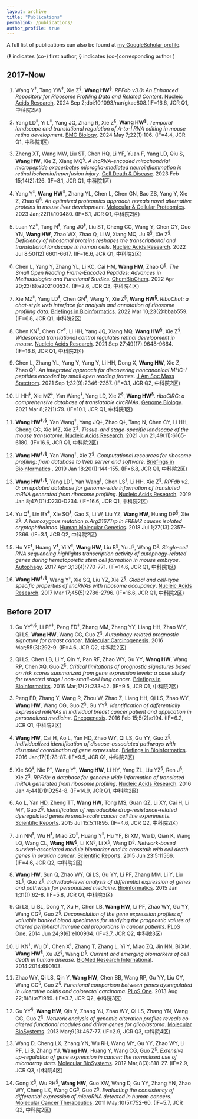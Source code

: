 ```yaml
---
layout: archive
title: "Publications"
permalink: /publications/
author_profile: true
---
```



<div class="wordwrap">A full list of publications can also be found at <a href="{{site.author.googlescholar}}">my GoogleScholar profile</a>.</div>

(‡ indicates (co-) first author, § indicates (co-)corresponding author )

## 2017-Now

1. Wang Y<sup>‡</sup>, Tang YW<sup>‡</sup>, Xie Z<sup>§</sup>, **Wang HW<sup>§</sup>**. _RPFdb v3.0: An Enhanced Repository for Ribosome Profiling Data and Related Content_. [Nucleic Acids Research](https://pubmed.ncbi.nlm.nih.gov/). 2024 Sep 2;doi:10.1093/nar/gkae808.(IF=16.6, JCR Q1, 中科院2区)

1. Yang LD<sup>‡</sup>, Yi L<sup>‡</sup>, Yang JQ, Zhang R, Xie Z<sup>§</sup>, **Wang HW<sup>§</sup>**. _Temporal landscape and translational regulation of A-to-I RNA editing in mouse retina development_. [BMC Biology](https://bmcbiol.biomedcentral.com/articles/10.1186/s12915-024-01908-y). 2024 May 7;22(1):106. (IF=4.4, JCR Q1, 中科院1区)

1. Zheng XT, Wang MW, Liu ST, Chen HQ, Li YF, Yuan F, Yang LD, Qiu S, **Wang HW**, Xie Z, Xiang MQ<sup>§</sup>. _A lncRNA-encoded mitochondrial micropeptide exacerbates microglia-mediated neuroinflammation in retinal ischemia/reperfusion injury_. [Cell Death & Disease](https://pubmed.ncbi.nlm.nih.gov/36792584/). 2023 Feb 15;14(2):126. (IF=8.1, JCR Q1, 中科院1区)

1. Yang Y<sup>‡</sup>, **Wang HW<sup>‡</sup>**, Zhang YL, Chen L, Chen GN, Bao ZS, Yang Y, Xie Z, Zhao Q<sup>§</sup>. _An optimized proteomics approach reveals novel alternative proteins in mouse liver development_. [Molecular & Cellular Proteomics](https://pubmed.ncbi.nlm.nih.gov/36494044/). 2023 Jan;22(1):100480. (IF=6.1, JCR Q1, 中科院2区)

1. Luan YZ<sup>‡</sup>, Tang N<sup>‡</sup>, Yang JQ<sup>‡</sup>, Liu ST, Cheng CC, Wang Y, Chen CY, Guo YN, **Wang HW**, Zhao WX, Zhao Q, Li W, Xiang MQ, Ju R<sup>§</sup>, Xie Z<sup>§</sup>. _Deficiency of ribosomal proteins reshapes the transcriptional and translational landscape in human cells_. [Nucleic Acids Research](https://pubmed.ncbi.nlm.nih.gov/35137207/). 2022 Jul 8;50(12):6601-6617. (IF=16.6, JCR Q1, 中科院2区)

1. Chen L, Yang Y, Zhang YL, Li KC, Cai HM, **Wang HW**, Zhao Q<sup>§</sup>. _The Small Open Reading Frame‐Encoded Peptides: Advances in Methodologies and Functional Studies_. [ChemBioChem](https://pubmed.ncbi.nlm.nih.gov/34862721/). 2022 Apr 20;23(8):e202100534. (IF=2.6, JCR Q3, 中科院4区)

1. Xie MZ<sup>‡</sup>, Yang LD<sup>‡</sup>, Chen GN<sup>‡</sup>, Wang Y, Xie Z<sup>§</sup>, **Wang HW<sup>§</sup>**. _RiboChat: a chat-style web interface for analysis and annotation of ribosome profiling data_. [Briefings in Bioinformatics](https://pubmed.ncbi.nlm.nih.gov/35043169/). 2022 Mar 10;23(2):bbab559. (IF=6.8, JCR Q1, 中科院2区)

1. Chen KN<sup>‡</sup>, Chen CY<sup>‡</sup>, Li HH, Yang JQ, Xiang MQ, **Wang HW<sup>§</sup>**, Xie Z<sup>§</sup>. _Widespread translational control regulates retinal development in mouse_. [Nucleic Acids Research](https://pubmed.ncbi.nlm.nih.gov/34469513/). 2021 Sep 27;49(17):9648-9664. (IF=16.6, JCR Q1, 中科院2区)

1. Chen L, Zhang YL, Yang Y, Yang Y, Li HH, Dong X, **Wang HW**, Xie Z, Zhao Q<sup>§</sup>. _An integrated approach for discovering noncanonical MHC-I peptides encoded by small open reading frames_. [J Am Soc Mass Spectrom](https://pubmed.ncbi.nlm.nih.gov/34260243/). 2021 Sep 1;32(9):2346-2357. (IF=3.1, JCR Q2, 中科院2区)

1. Li HH<sup>‡</sup>, Xie MZ<sup>‡</sup>, Yan Wang<sup>‡</sup>, Yang LD, Xie Z<sup>§</sup>, **Wang HW<sup>§</sup>**. _riboCIRC: a comprehensive database of translatable circRNAs_. [Genome Biology](https://pubmed.ncbi.nlm.nih.gov/33685493/). 2021 Mar 8;22(1):79. (IF=10.1, JCR Q1, 中科院1区)

1. **Wang HW<sup>‡,§</sup>**, Yan Wang<sup>‡</sup>, Yang JQ‡, Zhao Q‡, Tang N, Chen CY, Li HH, Cheng CC, Xie MZ, Xie Z<sup>§</sup>. _Tissue-and stage-specific landscape of the mouse translatome_. [Nucleic Acids Research](https://pubmed.ncbi.nlm.nih.gov/34107020/). 2021 Jun 21;49(11):6165-6180. (IF=16.6, JCR Q1, 中科院2区)

1. **Wang HW<sup>‡,§</sup>**, Yan Wang<sup>‡</sup>, Xie Z<sup>§</sup>. _Computational resources for ribosome profiling: from database to Web server and software_. [Briefings in Bioinformatics](https://pubmed.ncbi.nlm.nih.gov/28968766/) . 2019 Jan 18;20(1):144-155. (IF=6.8, JCR Q1, 中科院2区)

1. **Wang HW<sup>‡,§</sup>**, Yang LD<sup>‡</sup>, Yan Wang<sup>‡</sup>, Chen LS<sup>‡</sup>, Li HH, Xie Z<sup>§</sup>. _RPFdb v2. 0: an updated database for genome-wide information of translated mRNA generated from ribosome profiling_. [Nucleic Acids Research](https://pubmed.ncbi.nlm.nih.gov/30335166/). 2019 Jan 8;47(D1):D230-D234. (IF=16.6, JCR Q1, 中科院2区)

1. Yu Q<sup>‡</sup>, Lin BY<sup>‡</sup>, Xie SQ<sup>‡</sup>, Gao S, Li W, Liu YZ, **Wang HW**, Huang DP<sup>§</sup>,  Xie Z<sup>§</sup>. _A homozygous mutation p.Arg2167Trp in FREM2 causes isolated cryptophthalmos_. [Human Molecular Genetics](https://pubmed.ncbi.nlm.nih.gov/29688405/). 2018 Jul 1;27(13):2357-2366. (IF=3.1, JCR Q2, 中科院2区)

1. Hu YF<sup>‡</sup>, Huang Y<sup>‡</sup>, Yi Y<sup>‡</sup>, **Wang HW**, Liu B<sup>§</sup>, Yu J<sup>§</sup>, Wang D<sup>§</sup>. _Single-cell RNA sequencing highlights transcription activity of autophagy-related genes during hematopoietic stem cell formation in mouse embryos_. [Autophagy](https://pubmed.ncbi.nlm.nih.gov/28129010/). 2017 Apr 3;13(4):770-771. (IF=14.6, JCR Q1, 中科院1区)

1. **Wang HW<sup>‡,§</sup>**, Wang Y<sup>‡</sup>, Xie SQ, Liu YZ, Xie Z<sup>§</sup>. _Global and cell-type specific properties of lincRNAs with ribosome occupancy_. [Nucleic Acids Research](https://pubmed.ncbi.nlm.nih.gov/27738133/). 2017 Mar 17;45(5):2786-2796. (IF=16.6, JCR Q1, 中科院2区)

## Before 2017

1. Gu YY<sup>‡,§</sup>, Li PF<sup>‡</sup>, Peng FD<sup>‡</sup>, Zhang MM, Zhang YY, Liang HH, Zhao WY, Qi LS, **Wang HW**, Wang CG, Guo Z<sup>§</sup>. _Autophagy-related prognostic signature for breast cancer_. [Molecular Carcinogenesis](https://pubmed.ncbi.nlm.nih.gov/25620657/). 2016 Mar;55(3):292-9. (IF=4.6, JCR Q2, 中科院2区)

1. Qi LS, Chen LB, Li Y, Qin Y, Pan RF, Zhao WY, Gu YY, **Wang HW**, Wang RP, Chen XQ, Guo Z<sup>§</sup>. _Critical limitations of prognostic signatures based on risk scores summarized from gene expression levels: a case study for resected stage I non-small-cell lung cancer_. [Briefings in Bioinformatics](https://pubmed.ncbi.nlm.nih.gov/26254430/). 2016 Mar;17(2):233-42. (IF=9.5, JCR Q1, 中科院2区)

1. Peng FD, Zhang Y, Wang R, Zhou W, Zhao Z, Liang HH, Qi LS, Zhao WY, **Wang HW**, Wang CG, Guo Z<sup>§</sup>, Gu YY<sup>§</sup>. _Identification of differentially expressed miRNAs in individual breast cancer patient and application in personalized medicine_. [Oncogenesis](https://pubmed.ncbi.nlm.nih.gov/26878388/). 2016 Feb 15;5(2):e194. (IF=6.2, JCR Q1, 中科院2区)

1. **Wang HW**, Cai H, Ao L, Yan HD, Zhao WY, Qi LS, Gu YY, Guo Z<sup>§</sup>. _Individualized identification of disease-associated pathways with disrupted coordination of gene expression_. [Briefings in Bioinformatics](https://pubmed.ncbi.nlm.nih.gov/26023086/). 2016 Jan;17(1):78-87. (IF=9.5, JCR Q1, 中科院2区)

1. Xie SQ<sup>‡</sup>, Nie P<sup>‡</sup>, Wang Y<sup>‡</sup>, **Wang HW**, Li HY, Yang ZL, Liu YZ<sup>§</sup>, Ren J<sup>§</sup>, Xie Z<sup>§</sup>. _RPFdb: a database for genome wide information of translated mRNA generated from ribosome profiling_. [Nucleic Acids Research](https://pubmed.ncbi.nlm.nih.gov/27738133/). 2016 Jan 4;44(D1):D254-8. (IF=14.9, JCR Q1, 中科院2区)

1. Ao L, Yan HD, Zheng TT, **Wang HW**, Tong MS, Guan QZ, Li XY, Cai H, Li MY, Guo Z<sup>§</sup>. _Identification of reproducible drug-resistance-related dysregulated genes in small-scale cancer cell line experiments_. [Scientific Reports](https://pubmed.ncbi.nlm.nih.gov/26173481/). 2015 Jul 15:5:11895. (IF=4.6, JCR Q2, 中科院2区)

1. Jin NN<sup>‡</sup>, Wu H<sup>‡</sup>, Miao ZQ<sup>‡</sup>, Huang Y<sup>‡</sup>, Hu YF, Bi XM, Wu D, Qian K, Wang LQ, Wang CL, **Wang HW<sup>§</sup>**, Li KN<sup>§</sup>, Li X<sup>§</sup>, Wang D<sup>§</sup>. _Network-based survival-associated module biomarker and its crosstalk with cell death genes in ovarian cancer_. [Scientific Reports](https://pubmed.ncbi.nlm.nih.gov/26099452/). 2015 Jun 23:5:11566. (IF=4.6, JCR Q2, 中科院2区)

1. **Wang HW**, Sun Q, Zhao WY, Qi LS, Gu YY, Li PF, Zhang MM, Li Y, Liu SL<sup>§</sup>, Guo Z<sup>§</sup>. _Individual-level analysis of differential expression of genes and pathways for personalized medicine_. [Bioinformatics](https://pubmed.ncbi.nlm.nih.gov/25165092/). 2015 Jan 1;31(1):62-8. (IF=5.8, JCR Q1, 中科院3区)

1. Qi LS, Li BL, Dong Y, Xu H, Chen LB, **Wang HW**, Li PF, Zhao WY, Gu YY, Wang CG<sup>§</sup>, Guo Z<sup>§</sup>. _Deconvolution of the gene expression profiles of valuable banked blood specimens for studying the prognostic values of altered peripheral immune cell proportions in cancer patients_. [PLoS One](https://pubmed.ncbi.nlm.nih.gov/24959668/). 2014 Jun 24;9(6):e100934. (IF=3.7, JCR Q2, 中科院3区)

1. Li KN<sup>‡</sup>, Wu D<sup>‡</sup>, Chen X<sup>‡</sup>, Zhang T, Zhang L, Yi Y, Miao ZQ, Jin NN, Bi XM, **Wang HW<sup>§</sup>**, Xu JZ<sup>§</sup>, Wang D<sup>§</sup>. _Current and emerging biomarkers of cell death in human disease_. [BioMed Research International](https://pubmed.ncbi.nlm.nih.gov/24949464/). 2014:2014:690103.

1. Zhao WY, Qi LS, Qin Y, **Wang HW**, Chen BB, Wang RP, Gu YY, Liu CY, Wang CG<sup>§</sup>, Guo Z<sup>§</sup>. _Functional comparison between genes dysregulated in ulcerative colitis and colorectal carcinoma_. [PLoS One](https://pubmed.ncbi.nlm.nih.gov/23991021/). 2013 Aug 22;8(8):e71989. (IF=3.7, JCR Q2, 中科院3区)

1. Gu YY<sup>§</sup>, **Wang HW**, Qin Y, Zhang YJ, Zhao WY, Qi LS, Zhang YN, Wang CG, Guo Z<sup>§</sup>. _Network analysis of genomic alteration profiles reveals co-altered functional modules and driver genes for glioblastoma_. [Molecular BioSystems](https://pubmed.ncbi.nlm.nih.gov/23344900/). 2013 Mar;9(3):467-77. (IF=2.9, JCR Q3, 中科院4区)

1. Wang D, Cheng LX, Zhang YN, Wu RH, Wang MY, Gu YY, Zhao WY, Li PF, Li B, Zhang YJ, **Wang HW**, Huang Y, Wang CG, Guo Z<sup>§</sup>. _Extensive up-regulation of gene expression in cancer: the normalised use of microarray data_. [Molecular BioSystems](https://pubmed.ncbi.nlm.nih.gov/22234555/). 2012 Mar;8(3):818-27. (IF=2.9, JCR Q3, 中科院4区)

1. Gong X<sup>§</sup>, Wu RH<sup>§</sup>, **Wang HW**, Guo XW, Wang D, Gu YY, Zhang YN, Zhao WY, Cheng LX, Wang CG<sup>§</sup>, Guo Z<sup>§</sup>. _Evaluating the consistency of differential expression of microRNA detected in human cancers_. [Molecular Cancer Therapeutics](https://pubmed.ncbi.nlm.nih.gov/21398424/). 2011 May;10(5):752-60. (IF=5.7, JCR Q2, 中科院2区)





